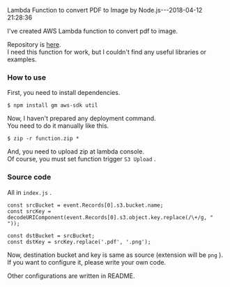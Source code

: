 Lambda Function to convert PDF to Image by Node.js---2018-04-12 21:28:36

I've created AWS Lambda function to convert pdf to image.

Repository is [here](https://github.com/ygnmhdtt/lmd_pdf2img).  
I need this function for work, but I couldn't find any useful libraries or examples.

### How to use
First, you need to install dependencies.

```
$ npm install gm aws-sdk util
```

Now, I haven't prepared any deployment command.  
You need to do it manually like this.

```
$ zip -r function.zip *
```

And, you need to upload zip at lambda console.  
Of course, you must set function trigger `S3 Upload` .

### Source code

All in `index.js` .

```
const srcBucket = event.Records[0].s3.bucket.name;
const srcKey = decodeURIComponent(event.Records[0].s3.object.key.replace(/\+/g, " "));

const dstBucket = srcBucket;
const dstKey = srcKey.replace('.pdf', '.png');
```

Now, destination bucket and key is same as source (extension will be `png` ).  
If you want to configure it, please write your own code.

Other configurations are written in README.  
